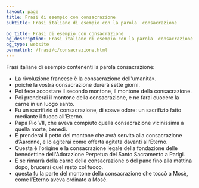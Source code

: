 ```yaml
---
layout: page
title: Frasi di esempio con consacrazione 
subtitle: Frasi italiane di esempio con la parola  consacrazione

og_title: Frasi di esempio con consacrazione 
og_description: Frasi italiane di esempio con la parola  consacrazione
og_type: website
permalink: /frasi/c/consacrazione.html
---
```


Frasi italiane di esempio contenenti la parola consacrazione:


- La rivoluzione francese è la consacrazione dell'umanità».
- poiché la vostra consacrazione durerà sette giorni.
- Poi fece accostare il secondo montone, il montone della consacrazione.
- Poi prenderai il montone della consacrazione, e ne farai cuocere la carne in un luogo santo.
- Fu un sacrifizio di consacrazione, di soave odore: un sacrifizio fatto mediante il fuoco all’Eterno.
- Papa Pio VII, che aveva compiuto quella consacrazione vicinissima a quella morte, benedì.
- E prenderai il petto del montone che avrà servito alla consacrazione d’Aaronne, e lo agiterai come offerta agitata davanti all’Eterno.
- Questa è l'origine e la consacrazione legale della fondazione delle benedettine dell'Adorazione Perpetua del Santo Sacramento a Parigi.
- E se rimarrà della carne della consacrazione o del pane fino alla mattina dopo, brucerai quel resto col fuoco.
- questa fu la parte del montone della consacrazione che toccò a Mosè, come l’Eterno aveva ordinato a Mosè.
